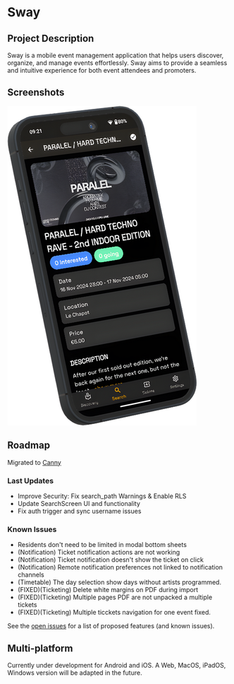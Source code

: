 # Sway

## Project Description

Sway is a mobile event management application that helps users discover,
organize, and manage events effortlessly. Sway aims to provide a seamless and
intuitive experience for both event attendees and promoters.

## Screenshots

![Event Details screenshot of Paralel 2nd edition](assets/images/screenshots/event.png)

## Roadmap

Migrated to [Canny](https://swayapp.canny.io/)

### Last Updates

- Improve Security: Fix search_path Warnings & Enable RLS
- Update SearchScreen UI and functionality
- Fix auth trigger and sync username issues

### Known Issues

- Residents don't need to be limited in modal bottom sheets
- (Notification) Ticket notification actions are not working
- (Notification) Ticket notification doesn't show the ticket on click
- (Notification) Remote notification preferences not linked to notification
  channels
- (Timetable) The day selection show days without artists programmed.
- (FIXED)(Ticketing) Delete white margins on PDF during import
- (FIXED)(Ticketing) Multiple pages PDF are not unpacked a multiple tickets
- (FIXED)(Ticketing) Multiple ticckets navigation for one event fixed.

See the [open issues](https://github.com/SwayLtd/Sway-App/issues) for a list of
proposed features (and known issues).

## Multi-platform

Currently under development for Android and iOS. A Web, MacOS, iPadOS, Windows
version will be adapted in the future.
